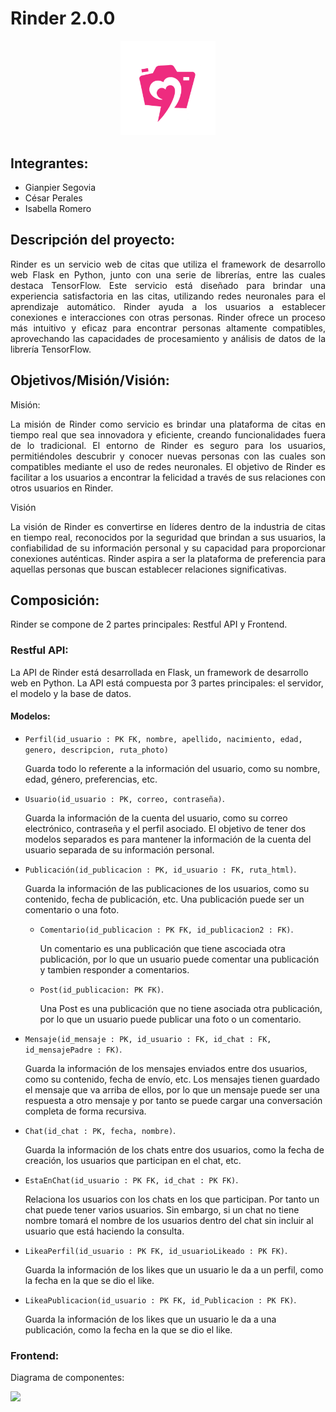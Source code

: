 # Rinder 2.0.0

<p align="center">
  <img src="https://github.com/CesarAP24/Rinder/raw/AdvanceBE/static/images/logofucsia.PNG" alt="Logo" width="30%">
</p>

## Integrantes:

- Gianpier Segovia
- César Perales
- Isabella Romero

## Descripción del proyecto:

<p align="justify">
Rinder es un servicio web de citas que utiliza el framework de desarrollo web Flask en Python, junto con una serie de librerías, entre las cuales destaca TensorFlow. Este servicio está diseñado para brindar una experiencia satisfactoria en las citas, utilizando redes neuronales para el aprendizaje automático. Rinder ayuda a los usuarios a establecer conexiones e interacciones con otras personas. Rinder ofrece un proceso más intuitivo y eficaz para encontrar personas altamente compatibles, aprovechando las capacidades de procesamiento y análisis de datos de la librería TensorFlow.
</p>

## Objetivos/Misión/Visión:

Misión:

<p align="justify">
La misión de Rinder como servicio es brindar una plataforma de citas en tiempo real que sea innovadora y eficiente, creando funcionalidades fuera de lo tradicional. El entorno de Rinder es seguro para los usuarios, permitiéndoles descubrir y conocer nuevas personas con las cuales son compatibles mediante el uso de redes neuronales. El objetivo de Rinder es facilitar a los usuarios a encontrar la felicidad a través de sus relaciones con otros usuarios en Rinder.
</p>

Visión

<p align="justify">
La visión de Rinder es convertirse en líderes dentro de la industria de citas en tiempo real, reconocidos por la seguridad que brindan a sus usuarios, la confiabilidad de su información personal y su capacidad para proporcionar conexiones auténticas. Rinder aspira a ser la plataforma de preferencia para aquellas personas que buscan establecer relaciones significativas.
</p>

## Composición:

Rinder se compone de 2 partes principales: Restful API y Frontend.

### Restful API:

La API de Rinder está desarrollada en Flask, un framework de desarrollo web en Python. La API está compuesta por 3 partes principales: el servidor, el modelo y la base de datos.

#### Modelos:

- `Perfil(id_usuario : PK FK, nombre, apellido, nacimiento, edad, genero, descripcion, ruta_photo)`
  
    Guarda todo lo referente a la información del usuario, como su nombre, edad, género, preferencias, etc.

- `Usuario(id_usuario : PK, correo, contraseña)`. 
  
    Guarda la información de la cuenta del usuario, como su correo electrónico, contraseña y el perfil asociado. El objetivo de tener dos modelos separados es para mantener la información de la cuenta del usuario separada de su información personal.

- `Publicación(id_publicacion : PK, id_usuario : FK, ruta_html)`. 
  
    Guarda la información de las publicaciones de los usuarios, como su contenido, fecha de publicación, etc. Una publicación puede ser un comentario o una foto.
  
  - `Comentario(id_publicacion : PK FK, id_publicacion2 : FK)`. 
    
      Un comentario es una publicación que tiene ascociada otra publicación, por lo que un usuario puede comentar una publicación y tambien responder a comentarios.
  
  - `Post(id_publicacion: PK FK)`. 
    
      Una Post es una publicación que no tiene asociada otra publicación, por lo que un usuario puede publicar una foto o un comentario.

- `Mensaje(id_mensaje : PK, id_usuario : FK, id_chat : FK, id_mensajePadre : FK)`. 
  
    Guarda la información de los mensajes enviados entre dos usuarios, como su contenido, fecha de envío, etc. Los mensajes tienen guardado el mensaje que va arriba de ellos, por lo que un mensaje puede ser una respuesta a otro mensaje y por tanto se puede cargar una conversación completa de forma recursiva.

- `Chat(id_chat : PK, fecha, nombre)`. 
  
    Guarda la información de los chats entre dos usuarios, como la fecha de creación, los usuarios que participan en el chat, etc.

- `EstaEnChat(id_usuario : PK FK, id_chat : PK FK)`. 
  
    Relaciona los usuarios con los chats en los que participan. Por tanto un chat puede tener varios usuarios. Sin embargo, si un chat no tiene nombre tomará el nombre de los usuarios dentro del chat sin incluir al usuario que está haciendo la consulta.

- `LikeaPerfil(id_usuario : PK FK, id_usuarioLikeado : PK FK)`. 
  
    Guarda la información de los likes que un usuario le da a un perfil, como la fecha en la que se dio el like.

- `LikeaPublicacion(id_usuario : PK FK, id_Publicacion : PK FK)`. 
  
    Guarda la información de los likes que un usuario le da a una publicación, como la fecha en la que se dio el like.

### Frontend:

Diagrama de componentes:

![](C:\Users\cesar\Desktop\proectos%20universidad\Rinder\DIAGRAMA.PNG)
